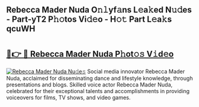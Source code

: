 ## Rebecca Mader Nuda O𝚗𝚕yf𝚊ns L𝚎a𝚔ed N𝚞𝚍es - Part-yT2 P𝚑𝚘tos Vi𝚍𝚎o - H𝚘𝚝 Part L𝚎a𝚔s qcuWH

# <h2><a href="http://kf5c5ht.oniu.top/?m=Rebecca+Mader+Nuda">🔗👉 🔴 Rebecca Mader Nuda P𝚑ot𝚘𝚜 V𝚒d𝚎o</a></h2>

[![Rebecca Mader Nuda Nu𝚍e𝚜](https://i.imgur.com/0qMVB7G.gif)](http://kf5c5ht.oniu.top/?m=Rebecca+Mader+Nuda)
Social media innovator Rebecca Mader Nuda, acclaimed for disseminating dance and lifestyle knowledge, through presentations and blogs. Skilled voice actor Rebecca Mader Nuda, celebrated for their exceptional talents and accomplishments in providing voiceovers for films, TV shows, and video games.  

